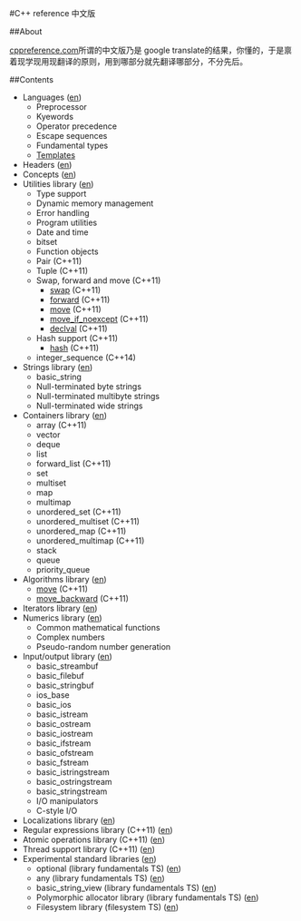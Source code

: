 #C++ reference 中文版

##About

[cppreference.com](http://en.cppreference.com/w/)所谓的中文版乃是 google translate的结果，你懂的，于是禀着现学现用现翻译的原则，用到哪部分就先翻译哪部分，不分先后。


##Contents

* Languages ([en](http://en.cppreference.com/w/cpp/language))
    * Preprocessor
    * Kyewords
    * Operator precedence
    * Escape sequences
    * Fundamental types
    * [Templates](language/templates/templates.md)
* Headers ([en](http://en.cppreference.com/w/cpp/header))
* Concepts ([en](http://en.cppreference.com/w/cpp/concept))
* Utilities library ([en](http://en.cppreference.com/w/cpp/utility))
    * Type support
    * Dynamic memory management
    * Error handling
    * Program utilities
    * Date and time
    * bitset
    * Function objects
    * Pair (C++11)
    * Tuple (C++11)
    * Swap, forward and move (C++11)
        * [swap](utility/swap.md) (C++11)
        * [forward](utility/forward.md) (C++11)
        * [move](utility/move.md) (C++11)
        * [move_if_noexcept](utility/move_if_noexcept.md) (C++11)
        * [declval](utility/declval.md) (C++11)
    * Hash support (C++11)
        * [hash](utility/hash.md) (C++11)
    * integer_sequence (C++14)
* Strings library ([en](http://en.cppreference.com/w/cpp/string))
    * basic_string
    * Null-terminated byte strings
    * Null-terminated multibyte strings
    * Null-terminated wide strings
* Containers library ([en](http://en.cppreference.com/w/cpp/container))
    * array (C++11)
    * vector
    * deque
    * list
    * forward_list (C++11)
    * set
    * multiset
    * map
    * multimap
    * unordered_set (C++11)
    * unordered_multiset (C++11)
    * unordered_map (C++11)
    * unordered_multimap (C++11)
    * stack
    * queue
    * priority_queue
* Algorithms library ([en](http://en.cppreference.com/w/cpp/algorithm))
    * [move](algorithm/move.md) (C++11)
    * [move_backward](algorithm/move_backward.md) (C++11)
* Iterators library ([en](http://en.cppreference.com/w/cpp/iterator))
* Numerics library ([en](http://en.cppreference.com/w/cpp/numeric))
    * Common mathematical functions
    * Complex numbers
    * Pseudo-random number generation
* Input/output library ([en](http://en.cppreference.com/w/cpp/io))
    * basic_streambuf
    * basic_filebuf
    * basic_stringbuf
    * ios_base
    * basic_ios
    * basic_istream
    * basic_ostream
    * basic_iostream
    * basic_ifstream
    * basic_ofstream
    * basic_fstream
    * basic_istringstream
    * basic_ostringstream
    * basic_stringstream
    * I/O manipulators
    * C-style I/O
* Localizations library ([en](http://en.cppreference.com/w/cpp/locale))
* Regular expressions library (C++11) ([en](http://en.cppreference.com/w/cpp/regex))
* Atomic operations library (C++11) ([en](http://en.cppreference.com/w/cpp/atomic))
* Thread support library (C++11) ([en](http://en.cppreference.com/w/cpp/thread))
* Experimental standard libraries ([en](http://en.cppreference.com/w/cpp/experimental))
    * optional (library fundamentals TS) ([en](http://en.cppreference.com/w/cpp/experimental/optional))
    * any (library fundamentals TS) ([en](http://en.cppreference.com/w/cpp/experimental/any))
    * basic_string_view (library fundamentals TS) ([en](http://en.cppreference.com/w/cpp/experimental/basic_string_view))
    * Polymorphic allocator library (library fundamentals TS) ([en](http://en.cppreference.com/w/cpp/experimental/memory))
    * Filesystem library (filesystem TS) ([en](http://en.cppreference.com/w/cpp/experimental/fs))
